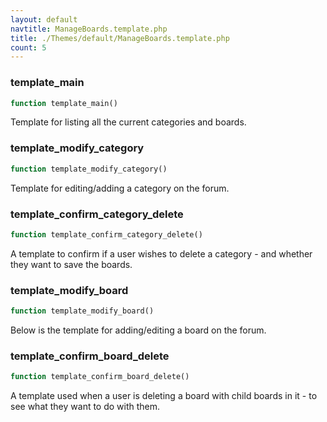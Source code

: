 ```yaml
---
layout: default
navtitle: ManageBoards.template.php
title: ./Themes/default/ManageBoards.template.php
count: 5
---
```


### template_main

```php
function template_main()
```
Template for listing all the current categories and boards.



### template_modify_category

```php
function template_modify_category()
```
Template for editing/adding a category on the forum.



### template_confirm_category_delete

```php
function template_confirm_category_delete()
```
A template to confirm if a user wishes to delete a category - and whether they want to save the boards.



### template_modify_board

```php
function template_modify_board()
```
Below is the template for adding/editing a board on the forum.



### template_confirm_board_delete

```php
function template_confirm_board_delete()
```
A template used when a user is deleting a board with child boards in it - to see what they want to do with them.



